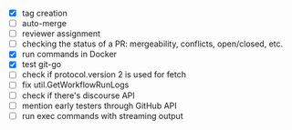 - [x] tag creation
- [ ] auto-merge
- [ ] reviewer assignment
- [ ] checking the status of a PR: mergeability, conflicts, open/closed, etc.
- [x] run commands in Docker
- [x] test git-go
- [ ] check if protocol.version 2 is used for fetch
- [ ] fix util.GetWorkflowRunLogs
- [ ] check if there's discourse API
- [ ] mention early testers through GitHub API
- [ ] run exec commands with streaming output
